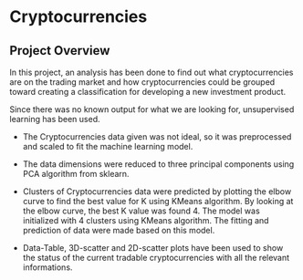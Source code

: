 # Cryptocurrencies

## Project Overview
In this project, an analysis has been done to find out what cryptocurrencies are on the trading market
and how cryptocurrencies could be grouped toward creating a classification for developing a new 
investment product. 

Since there was no known output for what we are looking for, unsupervised learning has been used. 

- The Cryptocurrencies data given was not ideal, so it was preprocessed and scaled to fit the machine learning
	 model. 

- The data dimensions were reduced to three principal components using PCA algorithm from sklearn.

- Clusters of Cryptocurrencies data were predicted by plotting the elbow curve to find the best value for K 
	using KMeans algorithm. By looking at the elbow curve, the best K value was found 4. The model was initialized 
	with 4 clusters using KMeans algorithm. The fitting and prediction of data were made based on this model.

- Data-Table, 3D-scatter and 2D-scatter plots have been used to show the status of the current tradable 
	cryptocurrencies with all the relevant informations.